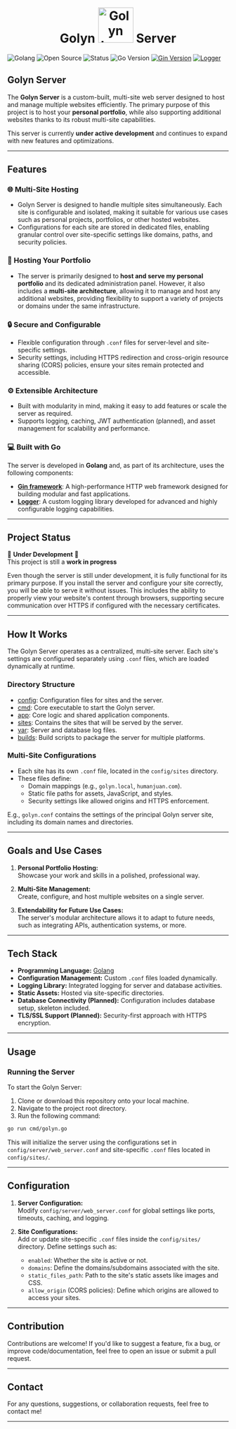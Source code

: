 <h1 align="center">
  Golyn <img src="https://github.com/jpengineer/golyn/blob/main/sites/golyn/assets/Golyn.png?raw=true" alt="Golyn Logo" width="80"> Server
</h1>

![Golang](https://img.shields.io/badge/Language-Go-blue?logo=go)
![Open Source](https://img.shields.io/badge/Open%20Source-Yes-brightgreen?logo=opensourceinitiative)
![Status](https://img.shields.io/badge/Status-In%20Development-orange?logo=githubactions)
![Go Version](https://img.shields.io/badge/Go-v1.23.2-blue?logo=go)
[![Gin Version](https://img.shields.io/badge/Gin%20Framework-v1.10.0-lightblue)](https://github.com/gin-gonic/gin)
[![Logger](https://img.shields.io/badge/Logger-v1.6.1-lightblue)](https://github.com/jpengineer/logger)

[//]: # ([![Buy Me a Coffee]&#40;https://img.shields.io/badge/Buy_Me_A_Coffee-Support-orange?logo=buy-me-a-coffee&style=flat-square&#41;]&#40;https://www.buymeacoffee.com/YOUR_PROFILE_LINK&#41;)

## Golyn Server

The **Golyn Server** is a custom-built, multi-site web server designed to host and manage multiple websites efficiently. The primary purpose of this project is to host your **personal portfolio**, while also supporting additional websites thanks to its robust multi-site capabilities.

This server is currently **under active development** and continues to expand with new features and optimizations.

---

## Features

### 🌐 Multi-Site Hosting
- Golyn Server is designed to handle multiple sites simultaneously. Each site is configurable and isolated, making it suitable for various use cases such as personal projects, portfolios, or other hosted websites.
- Configurations for each site are stored in dedicated files, enabling granular control over site-specific settings like domains, paths, and security policies.

### 🚀 Hosting Your Portfolio
- The server is primarily designed to **host and serve my personal portfolio** and its dedicated administration panel. However, it also includes a **multi-site architecture**, allowing it to manage and host any additional websites, providing flexibility to support a variety of projects or domains under the same infrastructure.

### 🔒 Secure and Configurable
- Flexible configuration through `.conf` files for server-level and site-specific settings.
- Security settings, including HTTPS redirection and cross-origin resource sharing (CORS) policies, ensure your sites remain protected and accessible.

### ⚙️ Extensible Architecture
- Built with modularity in mind, making it easy to add features or scale the server as required.
- Supports logging, caching, JWT authentication (planned), and asset management for scalability and performance.

### 💻 Built with Go
The server is developed in **Golang** and, as part of its architecture, uses the following components:

- **[Gin framework](https://github.com/gin-gonic/gin)**: A high-performance HTTP web framework designed for building modular and fast applications.
- **[Logger](https://github.com/jpengineer/logger)**: A custom logging library developed for advanced and highly configurable logging capabilities.


---

## Project Status

🚧 **Under Development** 🚧  
This project is still a **work in progress**

Even though the server is still under development, it is fully functional for its primary purpose. If you install the server and configure your site correctly, you will be able to serve it without issues. This includes the ability to properly view your website's content through browsers, supporting secure communication over HTTPS if configured with the necessary certificates.

---

## How It Works

The Golyn Server operates as a centralized, multi-site server. Each site's settings are configured separately using `.conf` files, which are loaded dynamically at runtime.

### Directory Structure

- [config](./config):  Configuration files for sites and the server.
- [cmd](./cmd): Core executable to start the Golyn server.
- [app](./app): Core logic and shared application components.
- [sites](./sites): Contains the sites that will be served by the server.
- [var](./var): Server and database log files.
- [builds](./builds): Build scripts to package the server for multiple platforms.


### Multi-Site Configurations

- Each site has its own `.conf` file, located in the `config/sites` directory.
- These files define:
    - Domain mappings (e.g., `golyn.local`, `humanjuan.com`).
    - Static file paths for assets, JavaScript, and styles.
    - Security settings like allowed origins and HTTPS enforcement.

E.g., `golyn.conf` contains the settings of the principal Golyn server site, including its domain names and directories.

---

## Goals and Use Cases

1. **Personal Portfolio Hosting:**  
   Showcase your work and skills in a polished, professional way.

2. **Multi-Site Management:**  
   Create, configure, and host multiple websites on a single server.

3. **Extendability for Future Use Cases:**  
   The server's modular architecture allows it to adapt to future needs, such as integrating APIs, authentication systems, or more.

---

## Tech Stack

- **Programming Language:** [Golang](https://golang.org)
- **Configuration Management:** Custom `.conf` files loaded dynamically.
- **Logging Library:** Integrated logging for server and database activities.
- **Static Assets:** Hosted via site-specific directories.
- **Database Connectivity (Planned):** Configuration includes database setup, skeleton included.
- **TLS/SSL Support (Planned):** Security-first approach with HTTPS encryption.

---

## Usage

### Running the Server

To start the Golyn Server:

1. Clone or download this repository onto your local machine.
2. Navigate to the project root directory.
3. Run the following command:

```bash
go run cmd/golyn.go
```

This will initialize the server using the configurations set in `config/server/web_server.conf` and site-specific `.conf` files located in `config/sites/`.

---

## Configuration

1. **Server Configuration:**  
   Modify `config/server/web_server.conf` for global settings like ports, timeouts, caching, and logging.

2. **Site Configurations:**  
   Add or update site-specific `.conf` files inside the `config/sites/` directory. Define settings such as:
    - `enabled`: Whether the site is active or not.
    - `domains`: Define the domains/subdomains associated with the site.
    - `static_files_path`: Path to the site's static assets like images and CSS.
    - `allow_origin` (CORS policies): Define which origins are allowed to access your sites.

---

## Contribution

Contributions are welcome! If you'd like to suggest a feature, fix a bug, or improve code/documentation, feel free to open an issue or submit a pull request.

---

## Contact

For any questions, suggestions, or collaboration requests, feel free to contact me!

---
